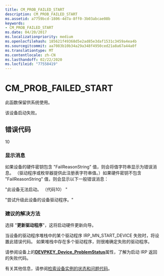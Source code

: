 ```yaml
---
title: CM_PROB_FAILED_START
description: CM_PROB_FAILED_START
ms.assetid: a7759bcd-1806-4d7a-8ff0-3b03abcae08b
keywords:
- CM_PROB_FAILED_START
ms.date: 04/20/2017
ms.localizationpriority: medium
ms.openlocfilehash: 185621f49368d5e2ad85e3daf1531c3459a4ea4b
ms.sourcegitcommit: aa7083b10b34a29a348f4950ced21a8a67a44a0f
ms.translationtype: MT
ms.contentlocale: zh-CN
ms.lasthandoff: 02/22/2020
ms.locfileid: "77558419"
---
```

# <a name="cm_prob_failed_start"></a>CM_PROB_FAILED_START

此函数保留供系统使用。

该设备启动失败。

## <a name="error-code"></a>错误代码

10

### <a name="display-message"></a>显示消息

如果设备的硬件密钥包含 "FailReasonString" 值，则会将值字符串显示为错误消息。 （驱动程序或枚举器提供此注册表字符串值。）如果硬件密钥不包含 "FailReasonString" 值，则会显示以下一般错误消息：

"此设备无法启动。 （代码10） "

"尝试升级此设备的设备驱动程序。"

### <a name="recommended-resolution"></a>建议的解决方法

选择 "**更新驱动程序**"，这将启动硬件更新向导。

当设备的驱动程序堆栈中的某个驱动程序 IRP_MN_START_DEVICE 失败时，将设置此错误代码。 如果堆栈中存在多个驱动程序，则很难确定失败的驱动程序。

请参阅设备上的[**DEVPKEY_Device_ProblemStatus**](devpkey-device-problemstatus.md)属性，了解为启动 IRP 返回的失败代码。

有关其他信息，请参阅[检索设备实例的状态和问题代码](retrieving-the-status-and-problem-code-for-a-device-instance.md)。
